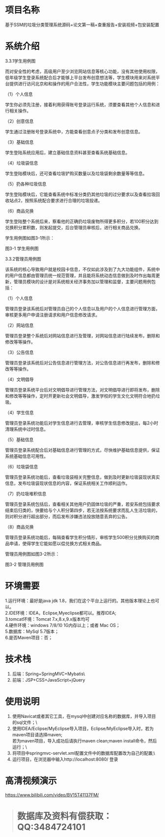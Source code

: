 # 项目名称

基于SSM的垃圾分类管理系统源码+论文第一稿+查重报告+安装视频+包安装配置

# 系统介绍
3.3.1学生用例图

而对安全性的考虑，高级用户至少浏览网站信息等核心功能，没有其他使用权限，低年级学生登录系统配合后才能够上平台发布创意想法等，学生模块用来对系统平台提供进行访问北京和和操作的用户合法性，学生功能模块主要问题包括的用例：

（1）个人信息

学生你必须先注册，接着利用获得账号登录运行系统，须要查看其他个人信息和进行相关操作。

（2）创意信息

学生通过注册账号登录系统中，方能查看创意点子分类和发布创意信息。

（3）基础信息

学生登陆系统应用后，建立基础信息资料甚至查看系统基础信息。

（4）垃圾袋信息

学生登陆模块后，还可查看垃圾铲购买数量以及垃圾袋剩余数量等等信息。

（5）扔各种垃圾信息

学生登陆模块后，它能查看系统中标准分类扔其他垃圾的过分要求以及查看拉圾回收站点2，按照系统配合要求进行合理的垃圾投递。

（6）商品兑换

学生登陆整个系统后来，察看他的正确扔垃圾废物所得更多积分，若100积分达到兑换积分累积数，则发起提交，后台管理员审核后，进行相关商品兑换。

学生用例图如图3-1所示：

图3-1 学生用例图

3.3.2管理员用例图

该系统的核心导致用户就是校园卡信息，不仅如此涉及到了九大功能组件，系统中的用户信息都由管理员统一规范管理，并且能将系统动态信息做到及时作出每周更新，管理员模块的设计是对系统相关经济事务加以管理和监督，主要问题用例包括：

（1）个人信息

管理员登录该系统后对管理员自己的个人信息以及用户的个人信息进行管理方面，审核更多用户申请注册请求和用户信息修改请求。

（2）网站信息

管理员登录整个系统后对网站信息进行及管理，对网站信息进行陆续发布，删除和修改等等操作。

（3）公告信息

管理员登录该系统后对公告信息进行管理方法，对公告信息进行再发布，删除和修改等等操作。

（4）文明倡导

管理员登录系统平台后对文明倡导进行管理方法，对文明倡导进行即将发布，删除和修改等等操作，定时开更新社会文明倡导，激发学校的学生文化文明符合地扔垃圾。

（4）学生信息

管理员登录系统功能后对学生信息进行去管理，审核学生信息修改提出，每2小时清理系统中过时信息。

（5）基础信息

管理员登录系统配合后对基础信息进行管理的方式，尽快维护基础信息提供，保证系统基础信息可用性。

（6）垃圾袋信息

管理员登录系统功能后，查看垃圾袋相关完整信息，做到及时更新垃圾袋现状真实信息，发布垃圾袋现状信息的内容，保证系统相关工作顺利运作。

（7）扔垃圾堆积信息

管理员登录系统包括后，查看相关其他用户扔固体垃圾的严重，若安系统包括要求结束后归类的，快要给与个人积分第四步，若无法按系统要求而乱人生活垃圾的，则对积分进行超出部分，而后发布涉嫌违法投放随意丢弃的公告。

（8）商品兑换

管理员登录系统功能后，每隔查看学生积分情形，审核学生500积分兑换购买的商品申请，使得学生它能如愿以偿兑换方式相关商品。




管理员用例图如图3-2所示：




图3-2 管理员用例图

# 环境需要

1.运行环境：最好是java jdk 1.8，我们在这个平台上运行的。其他版本理论上也可以。\
2.IDE环境：IDEA，Eclipse,Myeclipse都可以。推荐IDEA;\
3.tomcat环境：Tomcat 7.x,8.x,9.x版本均可\
4.硬件环境：windows 7/8/10 1G内存以上；或者 Mac OS； \
5.数据库：MySql 5.7版本；\
6.是否Maven项目：否；

# 技术栈

1. 后端：Spring+SpringMVC+Mybatis\
2. 前端：JSP+CSS+JavaScript+jQuery

# 使用说明

1. 使用Navicat或者其它工具，在mysql中创建对应名称的数据库，并导入项目的sql文件；\
2. 使用IDEA/Eclipse/MyEclipse导入项目，Eclipse/MyEclipse导入时，若为maven项目请选择maven;\
若为maven项目，导入成功后请执行maven clean;maven install命令，然后运行；\
3. 将项目中springmvc-servlet.xml配置文件中的数据库配置改为自己的配置;\
4. 运行项目，在浏览器中输入http://localhost:8080/ 登录

# 高清视频演示

https://www.bilibili.com/video/BV15T41137FM/

> # **数据库及资料有偿获取：QQ:3484724101**

​